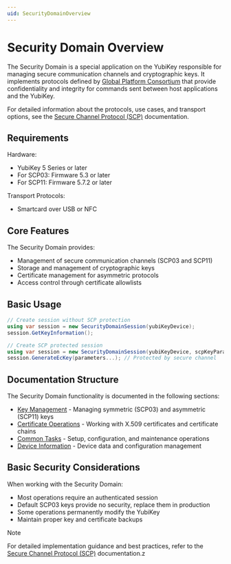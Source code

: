 ```yaml
---
uid: SecurityDomainOverview
---
```


<!-- Copyright 2024 Yubico AB

Licensed under the Apache License, Version 2.0 (the "License");
you may not use this file except in compliance with the License.
You may obtain a copy of the License at

    http://www.apache.org/licenses/LICENSE-2.0

Unless required by applicable law or agreed to in writing, software
distributed under the License is distributed on an "AS IS" BASIS,
WITHOUT WARRANTIES OR CONDITIONS OF ANY KIND, either express or implied.
See the License for the specific language governing permissions and
limitations under the License. -->

# Security Domain Overview

The Security Domain is a special application on the YubiKey responsible for managing secure communication channels and cryptographic keys. It implements protocols defined by [Global Platform Consortium](https://globalplatform.org/) that provide confidentiality and integrity for commands sent between host applications and the YubiKey.

For detailed information about the protocols, use cases, and transport options, see the [Secure Channel Protocol (SCP)](xref:UsersManualScp) documentation.

## Requirements

Hardware:
- YubiKey 5 Series or later
- For SCP03: Firmware 5.3 or later
- For SCP11: Firmware 5.7.2 or later

Transport Protocols:
- Smartcard over USB or NFC

## Core Features

The Security Domain provides:
- Management of secure communication channels (SCP03 and SCP11)
- Storage and management of cryptographic keys
- Certificate management for asymmetric protocols
- Access control through certificate allowlists

## Basic Usage

```csharp
// Create session without SCP protection
using var session = new SecurityDomainSession(yubiKeyDevice);
session.GetKeyInformation();

// Create SCP protected session
using var session = new SecurityDomainSession(yubiKeyDevice, scpKeyParameters);
session.GenerateEcKey(parameters...); // Protected by secure channel
```

## Documentation Structure

The Security Domain functionality is documented in the following sections:

- [Key Management](xref:SecurityDomainKeys) - Managing symmetric (SCP03) and asymmetric (SCP11) keys
- [Certificate Operations](xref:SecurityDomainCertificates) - Working with X.509 certificates and certificate chains
- [Common Tasks](xref:SecurityDomainTasks) - Setup, configuration, and maintenance operations
- [Device Information](xref:SecurityDomainDevice) - Device data and configuration management

## Basic Security Considerations

When working with the Security Domain:
- Most operations require an authenticated session
- Default SCP03 keys provide no security, replace them in production
- Some operations permanently modify the YubiKey
- Maintain proper key and certificate backups

> [!NOTE]
> For detailed implementation guidance and best practices, refer to the [Secure Channel Protocol (SCP)](xref:UsersManualScp) documentation.z